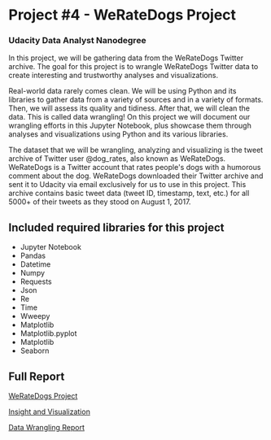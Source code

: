 # Project #4 - WeRateDogs Project 
### Udacity Data Analyst Nanodegree

In this project, we will be gathering data from the WeRateDogs Twitter archive. The goal for this project is to wrangle WeRateDogs Twitter data to create interesting and trustworthy analyses and visualizations.

Real-world data rarely comes clean. We will be using Python and its libraries to gather data from a variety of sources and in a variety of formats. Then, we will assess its quality and tidiness. After that, we will clean the data. This is called data wrangling! On this project we will document our wrangling efforts in this Jupyter Notebook, plus showcase them through analyses and visualizations using Python and its various libraries.

The dataset that we will be wrangling, analyzing and visualizing is the tweet archive of Twitter user @dog_rates, also known as WeRateDogs. WeRateDogs is a Twitter account that rates people's dogs with a humorous comment about the dog. WeRateDogs downloaded their Twitter archive and sent it to Udacity via email exclusively for us to use in this project. This archive contains basic tweet data (tweet ID, timestamp, text, etc.) for all 5000+ of their tweets as they stood on August 1, 2017.

## Included required libraries for this project
*  Jupyter Notebook
*  Pandas
*  Datetime
*  Numpy
*  Requests
*  Json
*  Re
*  Time
*  Wweepy
*  Matplotlib
*  Matplotlib.pyplot
*  Matplotlib
*  Seaborn

## Full Report
[WeRateDogs Project](https://edwinaquino.github.io/data-analytics-WeRateDogs-Project/wrangle_act.html)

[Insight and Visualization](https://edwinaquino.github.io/data-analytics-WeRateDogs-Project/act_report.html)

[Data Wrangling Report](https://edwinaquino.github.io/data-analytics-WeRateDogs-Project/wrangle_act.html)


